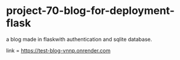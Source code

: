 # project-70-blog-for-deployment-flask
a blog made in flaskwith authentication and sqlite database.

link = https://test-blog-vnnp.onrender.com
